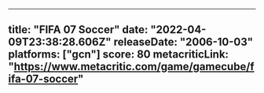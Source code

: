 
---
title: "FIFA 07 Soccer"
date: "2022-04-09T23:38:28.606Z"
releaseDate: "2006-10-03"
platforms: ["gcn"]
score: 80
metacriticLink: "https://www.metacritic.com/game/gamecube/fifa-07-soccer"
---
